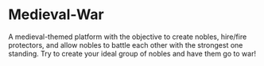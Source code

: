 # Medieval-War
A medieval-themed platform with the objective to create nobles, hire/fire protectors, and allow nobles to battle each other with the strongest one standing. Try to create your ideal group of nobles and have them go to war!  
